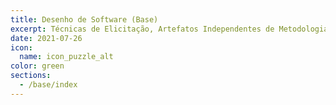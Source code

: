 ```yaml
---
title: Desenho de Software (Base)
excerpt: Técnicas de Elicitação, Artefatos Independentes de Metodologia e Esboço da Baseline de Requisitos (Priorizada)
date: 2021-07-26
icon:
  name: icon_puzzle_alt
color: green
sections:
  - /base/index
---
```

